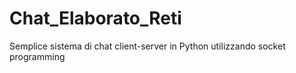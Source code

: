 # Chat_Elaborato_Reti
Semplice sistema di chat client-server in Python utilizzando socket programming
